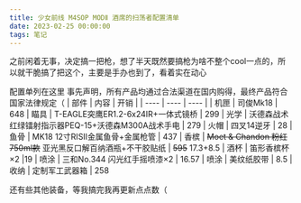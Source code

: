 ```yaml
---
title: 少女前线 M4SOP MODⅡ 酒席的扫荡者配置清单
date: 2023-02-25 00:00:00
tags: 笔记
---
```

之前闲着无事，决定搞一把枪，想了半天既然要搞枪为啥不整个cool一点的，所以就干脆搞了把这个，主要是手办也到了，看着实在动心
<!-- more -->
配置单列在这里
事先声明，所有产品均通过合法渠道在国内购得，最终产品符合国家法律规定（
|  部件   | 内容  |  开销  |
|  ----  | ----  | ----  |
| 机匣  | 司俊Mk18 | 648
| 瞄具  | T-EAGLE突鹰ER1.2-6x24IR+一体式镜桥 | 299
| 光学  | 沃德森战术红绿镭射指示器PEQ-15+沃德森M300A战术手电 | 279 
| 火帽  | 四叉14逆牙 | 28
| 鱼骨  | MK18 12寸RISⅡ金属鱼骨+金属枪管 | 437
| 香槟  | ~~Moet & Chandon 粉红 750ml款~~ 亚光黑反口解百纳酒瓶+不干胶贴纸 | ~~595~~ 17.3+8.5
| 酒杯  | 笛形香槟杯×2 |19
| 喷涂  | 三和No.344 闪光红手摇喷漆×2 | 16.57
| 喷涂  | 美纹纸胶带 | 8.5
| 收纳  | 定制军工武器箱 | 258

还有些其他装备，等我搞完我再更新点点数（